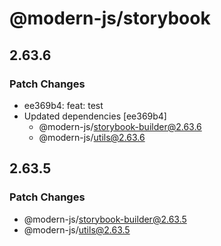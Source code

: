 # @modern-js/storybook

## 2.63.6

### Patch Changes

- ee369b4: feat: test
- Updated dependencies [ee369b4]
  - @modern-js/storybook-builder@2.63.6
  - @modern-js/utils@2.63.6

## 2.63.5

### Patch Changes

- @modern-js/storybook-builder@2.63.5
- @modern-js/utils@2.63.5
